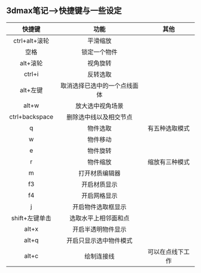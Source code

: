 ## 3dmax笔记-->快捷键与一些设定

|     快捷键     |             功能             |       其他       |
| :------------: | :--------------------------: | :--------------: |
| ctrl+alt+滚轮  |           平滑缩放           |                  |
|      空格      |         锁定一个物件         |                  |
|    alt+滚轮    |           视角旋转           |                  |
|     ctrl+i     |           反转选取           |                  |
|    alt+左键    | 取消选择已选中的一个点线面体 |                  |
|     alt+w      |       放大选中视角场景       |                  |
| ctrl+backspace |    删除选中线以及相交节点    |                  |
|       q        |           物件选取           |  有五种选取模式  |
|       w        |           物件移动           |                  |
|       e        |           物件旋转           |                  |
|       r        |           物件缩放           |  缩放有三种模式  |
|       m        |        打开材质编辑器        |                  |
|       f3       |         开启材质显示         |                  |
|       f4       |         开启网格显示         |                  |
|       j        |      开启物件选取框显示      |                  |
| shift+左键单击 |     选取水平上相邻面和点     |                  |
|     alt+x      |      开启半透明物件显示      |                  |
|     alt+q      |    开启只显示选中物件模式    |                  |
|     alt+c      |          绘制连接线          | 可以在点线下工作 |

